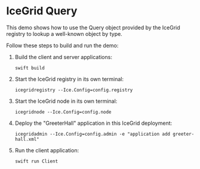 # IceGrid Query

This demo shows how to use the Query object provided by the IceGrid registry to lookup a well-known object by type.

Follow these steps to build and run the demo:

1. Build the client and server applications:

   ```shell
   swift build
   ```

2. Start the IceGrid registry in its own terminal:

   ```shell
   icegridregistry --Ice.Config=config.registry
   ```

3. Start the IceGrid node in its own terminal:

   ```shell
   icegridnode --Ice.Config=config.node
   ```

4. Deploy the "GreeterHall" application in this IceGrid deployment:

   ```shell
   icegridadmin --Ice.Config=config.admin -e "application add greeter-hall.xml"
   ```

5. Run the client application:

   ```shell
   swift run Client
   ```
